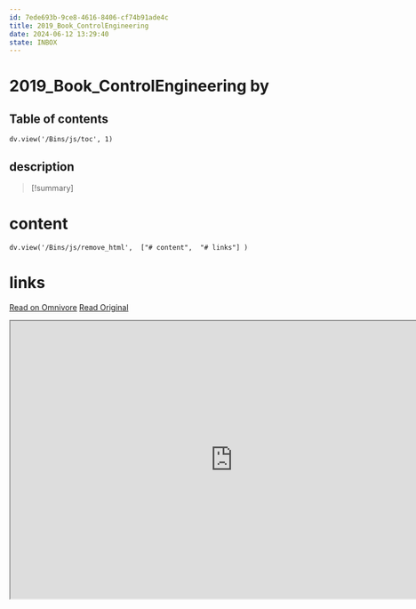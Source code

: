 ```yaml
---
id: 7ede693b-9ce8-4616-8406-cf74b91ade4c
title: 2019_Book_ControlEngineering
date: 2024-06-12 13:29:40
state: INBOX
---
```


# 2019_Book_ControlEngineering by 
## Table of contents
```dataviewjs 
dv.view('/Bins/js/toc', 1) 
```


## description
>[!summary] 
> 


# content
```dataviewjs 
dv.view('/Bins/js/remove_html',  ["# content",  "# links"] ) 
```




# links
[Read on Omnivore](https://omnivore.app/me/u-d-4-e-56-a-4-f-c-99-e-452-d-a-2-fd-3-cccc-2-fcad-53-2019-book--1900bff059f)
[Read Original](https://omnivore.app/attachments/u/d4e56a4f-c99e-452d-a2fd-3cccc2fcad53/2019_Book_ControlEngineering.pdf)

<iframe src="https://omnivore.app/attachments/u/d4e56a4f-c99e-452d-a2fd-3cccc2fcad53/2019_Book_ControlEngineering.pdf"  width="800" height="500"></iframe>
